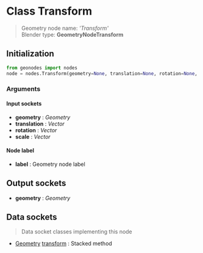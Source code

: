 
# Class Transform

> Geometry node name: _'Transform'_<br>Blender type:  **GeometryNodeTransform**

## Initialization


```python
from geonodes import nodes
node = nodes.Transform(geometry=None, translation=None, rotation=None, scale=None, label=None)
```


### Arguments


#### Input sockets



- **geometry** : _Geometry_
- **translation** : _Vector_
- **rotation** : _Vector_
- **scale** : _Vector_



#### Node label



- **label** : Geometry node label



## Output sockets



- **geometry** : _Geometry_



## Data sockets

> Data socket classes implementing this node


- [Geometry](./sockets/Geometry.md) [transform](./sockets/Geometry.md#transform) : Stacked method


